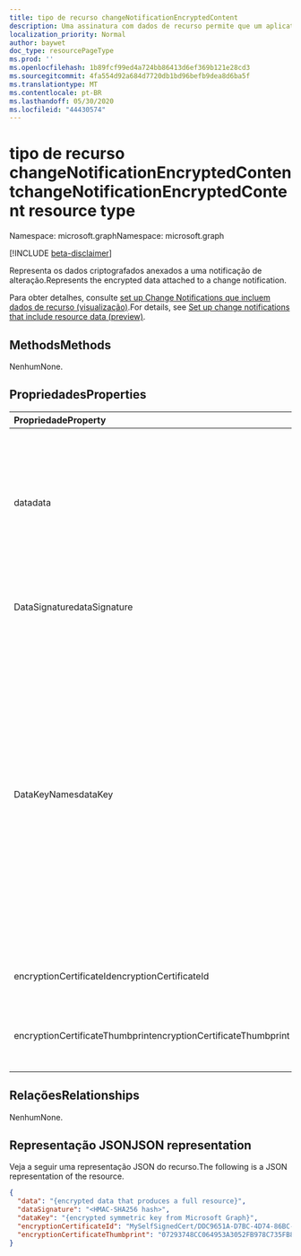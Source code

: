 ```yaml
---
title: tipo de recurso changeNotificationEncryptedContent
description: Uma assinatura com dados de recurso permite que um aplicativo cliente receba notificações de alteração com alterações nos dados no Microsoft Graph. O conteúdo criptografado notificação de alteração representa os dados criptografados anexados à notificação.
localization_priority: Normal
author: baywet
doc_type: resourcePageType
ms.prod: ''
ms.openlocfilehash: 1b89fcf99ed4a724bb86413d6ef369b121e28cd3
ms.sourcegitcommit: 4fa554d92a684d7720db1bd96befb9dea8d6ba5f
ms.translationtype: MT
ms.contentlocale: pt-BR
ms.lasthandoff: 05/30/2020
ms.locfileid: "44430574"
---
```

# <a name="changenotificationencryptedcontent-resource-type"></a><span data-ttu-id="51962-104">tipo de recurso changeNotificationEncryptedContent</span><span class="sxs-lookup"><span data-stu-id="51962-104">changeNotificationEncryptedContent resource type</span></span>

<span data-ttu-id="51962-105">Namespace: microsoft.graph</span><span class="sxs-lookup"><span data-stu-id="51962-105">Namespace: microsoft.graph</span></span>

[!INCLUDE [beta-disclaimer](../../includes/beta-disclaimer.md)]

<span data-ttu-id="51962-106">Representa os dados criptografados anexados a uma notificação de alteração.</span><span class="sxs-lookup"><span data-stu-id="51962-106">Represents the encrypted data attached to a change notification.</span></span>

<span data-ttu-id="51962-107">Para obter detalhes, consulte [set up Change Notifications que incluem dados de recurso (visualização)](/graph/webhooks-with-resource-data.md).</span><span class="sxs-lookup"><span data-stu-id="51962-107">For details, see [Set up change notifications that include resource data (preview)](/graph/webhooks-with-resource-data.md).</span></span>

## <a name="methods"></a><span data-ttu-id="51962-108">Methods</span><span class="sxs-lookup"><span data-stu-id="51962-108">Methods</span></span>

<span data-ttu-id="51962-109">Nenhum</span><span class="sxs-lookup"><span data-stu-id="51962-109">None.</span></span>

## <a name="properties"></a><span data-ttu-id="51962-110">Propriedades</span><span class="sxs-lookup"><span data-stu-id="51962-110">Properties</span></span>

| <span data-ttu-id="51962-111">Propriedade</span><span class="sxs-lookup"><span data-stu-id="51962-111">Property</span></span> | <span data-ttu-id="51962-112">Tipo</span><span class="sxs-lookup"><span data-stu-id="51962-112">Type</span></span> | <span data-ttu-id="51962-113">Descrição</span><span class="sxs-lookup"><span data-stu-id="51962-113">Description</span></span> |
|:---------|:-----|:------------|
| <span data-ttu-id="51962-114">data</span><span class="sxs-lookup"><span data-stu-id="51962-114">data</span></span> | <span data-ttu-id="51962-115">string</span><span class="sxs-lookup"><span data-stu-id="51962-115">string</span></span> | <span data-ttu-id="51962-116">Dados criptografados codificados em base64 que produzem um respresented de recurso completo como JSON.</span><span class="sxs-lookup"><span data-stu-id="51962-116">Base64-encoded encrypted data that produces a full resource respresented as JSON.</span></span> <span data-ttu-id="51962-117">Os dados foram criptografados com o fornecido `dataKey` usando um `AES/CBC/PKCS5PADDING` pacote de codificação.</span><span class="sxs-lookup"><span data-stu-id="51962-117">The data has been encrypted with the provided `dataKey` using an `AES/CBC/PKCS5PADDING` cipher suite.</span></span> |
| <span data-ttu-id="51962-118">DataSignature</span><span class="sxs-lookup"><span data-stu-id="51962-118">dataSignature</span></span> | <span data-ttu-id="51962-119">string</span><span class="sxs-lookup"><span data-stu-id="51962-119">string</span></span> | <span data-ttu-id="51962-120">Hash HMAC-SHA256 codificado em base64 dos dados para fins de validação.</span><span class="sxs-lookup"><span data-stu-id="51962-120">Base64-encoded HMAC-SHA256 hash of the data for validation purposes.</span></span> |
| <span data-ttu-id="51962-121">DataKeyNames</span><span class="sxs-lookup"><span data-stu-id="51962-121">dataKey</span></span> | <span data-ttu-id="51962-122">string</span><span class="sxs-lookup"><span data-stu-id="51962-122">string</span></span> | <span data-ttu-id="51962-123">Chave simétrica codificada em base64 gerada pelo Microsoft Graph para criptografar o valor dos dados e gerar a assinatura dos dados.</span><span class="sxs-lookup"><span data-stu-id="51962-123">Base64-encoded symmetric key generated by Microsoft Graph to encrypt the data value and to generate the data signature.</span></span> <span data-ttu-id="51962-124">Essa chave é criptografada com a chave pública de certificado fornecida durante a assinatura.</span><span class="sxs-lookup"><span data-stu-id="51962-124">This key is encrypted with the certificate public key that was provided during the subscription.</span></span> <span data-ttu-id="51962-125">Ele deve ser descriptografado com a chave privada do certificado para que possa ser usado para descriptografar os dados ou verificar a assinatura.</span><span class="sxs-lookup"><span data-stu-id="51962-125">It must be decrypted with the certificate private key before it can be used to decrypt the data or verify the signature.</span></span> <span data-ttu-id="51962-126">Essa chave foi criptografada com o seguinte pacote de codificação: `RSA/ECB/OAEPWithSHA1AndMGF1Padding` .</span><span class="sxs-lookup"><span data-stu-id="51962-126">This key has been encrypted with the following cipher suite: `RSA/ECB/OAEPWithSHA1AndMGF1Padding`.</span></span> |
| <span data-ttu-id="51962-127">encryptionCertificateId</span><span class="sxs-lookup"><span data-stu-id="51962-127">encryptionCertificateId</span></span> | <span data-ttu-id="51962-128">string</span><span class="sxs-lookup"><span data-stu-id="51962-128">string</span></span> | <span data-ttu-id="51962-129">ID do certificado usado para criptografar o `dataKey` .</span><span class="sxs-lookup"><span data-stu-id="51962-129">ID of the certificate used to encrypt the `dataKey`.</span></span> |
| <span data-ttu-id="51962-130">encryptionCertificateThumbprint</span><span class="sxs-lookup"><span data-stu-id="51962-130">encryptionCertificateThumbprint</span></span> | <span data-ttu-id="51962-131">string</span><span class="sxs-lookup"><span data-stu-id="51962-131">string</span></span> | <span data-ttu-id="51962-132">Representação hexadecimal da impressão digital do certificado usado para criptografar o `dataKey` .</span><span class="sxs-lookup"><span data-stu-id="51962-132">Hexadecimal representation of the thumbprint of the certificate used to encrypt the `dataKey`.</span></span> |

## <a name="relationships"></a><span data-ttu-id="51962-133">Relações</span><span class="sxs-lookup"><span data-stu-id="51962-133">Relationships</span></span>

<span data-ttu-id="51962-134">Nenhum</span><span class="sxs-lookup"><span data-stu-id="51962-134">None.</span></span>

## <a name="json-representation"></a><span data-ttu-id="51962-135">Representação JSON</span><span class="sxs-lookup"><span data-stu-id="51962-135">JSON representation</span></span>

<span data-ttu-id="51962-136">Veja a seguir uma representação JSON do recurso.</span><span class="sxs-lookup"><span data-stu-id="51962-136">The following is a JSON representation of the resource.</span></span>

<!-- {
  "blockType": "resource",
  "optionalProperties": [

  ],
  "@odata.type": "microsoft.graph.changeNotificationEncryptedContent"
}-->

```json
{
  "data": "{encrypted data that produces a full resource}",
  "dataSignature": "<HMAC-SHA256 hash>",
  "dataKey": "{encrypted symmetric key from Microsoft Graph}",
  "encryptionCertificateId": "MySelfSignedCert/DDC9651A-D7BC-4D74-86BC-A8923584B0AB",
  "encryptionCertificateThumbprint": "07293748CC064953A3052FB978C735FB89E61C3D"
}
```

<!-- uuid: 564a955a-4837-424d-b7b8-3c6c33d5176d
2020-05-25 14:57:30 UTC -->
<!--
{
  "type": "#page.annotation",
  "description": "changeNotificationEncryptedConent resource",
  "keywords": "",
  "section": "documentation",
  "tocPath": "",
  "suppressions": []
}
-->
